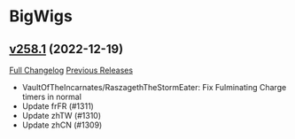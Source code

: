 # BigWigs

## [v258.1](https://github.com/BigWigsMods/BigWigs/tree/v258.1) (2022-12-19)
[Full Changelog](https://github.com/BigWigsMods/BigWigs/compare/v258...v258.1) [Previous Releases](https://github.com/BigWigsMods/BigWigs/releases)

- VaultOfTheIncarnates/RaszagethTheStormEater: Fix Fulminating Charge timers in normal  
- Update frFR (#1311)  
- Update zhTW (#1310)  
- Update zhCN (#1309)  
